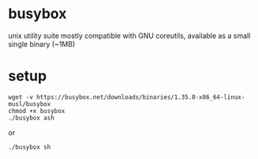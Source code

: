 # busybox

unix utility suite mostly compatible with GNU coreutils, available as a small single binary (~1MB)

# setup

```
wget -v https://busybox.net/downloads/binaries/1.35.0-x86_64-linux-musl/busybox
chmod +x busybox
./busybox ash
```

or

```
./busybox sh
```
